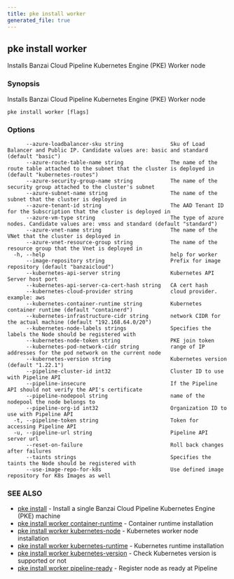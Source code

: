 ```yaml
---
title: pke install worker
generated_file: true
---
```

## pke install worker

Installs Banzai Cloud Pipeline Kubernetes Engine (PKE) Worker node

### Synopsis

Installs Banzai Cloud Pipeline Kubernetes Engine (PKE) Worker node

```
pke install worker [flags]
```

### Options

```
      --azure-loadbalancer-sku string               Sku of Load Balancer and Public IP. Candidate values are: basic and standard (default "basic")
      --azure-route-table-name string               The name of the route table attached to the subnet that the cluster is deployed in (default "kubernetes-routes")
      --azure-security-group-name string            The name of the security group attached to the cluster's subnet
      --azure-subnet-name string                    The name of the subnet that the cluster is deployed in
      --azure-tenant-id string                      The AAD Tenant ID for the Subscription that the cluster is deployed in
      --azure-vm-type string                        The type of azure nodes. Candidate values are: vmss and standard (default "standard")
      --azure-vnet-name string                      The name of the VNet that the cluster is deployed in
      --azure-vnet-resource-group string            The name of the resource group that the Vnet is deployed in
  -h, --help                                        help for worker
      --image-repository string                     Prefix for image repository (default "banzaicloud")
      --kubernetes-api-server string                Kubernetes API Server host port
      --kubernetes-api-server-ca-cert-hash string   CA cert hash
      --kubernetes-cloud-provider string            cloud provider. example: aws
      --kubernetes-container-runtime string         Kubernetes container runtime (default "containerd")
      --kubernetes-infrastructure-cidr string       network CIDR for the actual machine (default "192.168.64.0/20")
      --kubernetes-node-labels strings              Specifies the labels the Node should be registered with
      --kubernetes-node-token string                PKE join token
      --kubernetes-pod-network-cidr string          range of IP addresses for the pod network on the current node
      --kubernetes-version string                   Kubernetes version (default "1.22.1")
      --pipeline-cluster-id int32                   Cluster ID to use with Pipeline API
      --pipeline-insecure                           If the Pipeline API should not verify the API's certificate
      --pipeline-nodepool string                    name of the nodepool the node belongs to
      --pipeline-org-id int32                       Organization ID to use with Pipeline API
  -t, --pipeline-token string                       Token for accessing Pipeline API
  -u, --pipeline-url string                         Pipeline API server url
      --reset-on-failure                            Roll back changes after failures
      --taints strings                              Specifies the taints the Node should be registered with
      --use-image-repo-for-k8s                      Use defined image repository for K8s Images as well
```

### SEE ALSO

* [pke install](/docs/pke/cli/reference/pke_install/)	 - Install a single Banzai Cloud Pipeline Kubernetes Engine (PKE) machine
* [pke install worker container-runtime](/docs/pke/cli/reference/pke_install_worker_container-runtime/)	 - Container runtime installation
* [pke install worker kubernetes-node](/docs/pke/cli/reference/pke_install_worker_kubernetes-node/)	 - Kubernetes worker node installation
* [pke install worker kubernetes-runtime](/docs/pke/cli/reference/pke_install_worker_kubernetes-runtime/)	 - Kubernetes runtime installation
* [pke install worker kubernetes-version](/docs/pke/cli/reference/pke_install_worker_kubernetes-version/)	 - Check Kubernetes version is supported or not
* [pke install worker pipeline-ready](/docs/pke/cli/reference/pke_install_worker_pipeline-ready/)	 - Register node as ready at Pipeline

